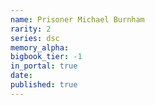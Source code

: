 ```yaml
---
name: Prisoner Michael Burnham
rarity: 2
series: dsc
memory_alpha:
bigbook_tier: -1
in_portal: true
date:
published: true
---
```



